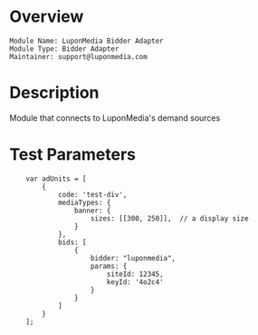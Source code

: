 # Overview

```
Module Name: LuponMedia Bidder Adapter
Module Type: Bidder Adapter
Maintainer: support@luponmedia.com
```

# Description

Module that connects to LuponMedia's demand sources

# Test Parameters
```
    var adUnits = [
        {
            code: 'test-div',
            mediaTypes: {
                banner: {
                    sizes: [[300, 250]],  // a display size
                }
            },
            bids: [
                {
                    bidder: "luponmedia",
                    params: {
                        siteId: 12345,
                        keyId: '4o2c4'
                    }
                }
            ]
        }
    ];
```